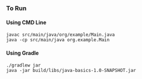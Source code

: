 ### To Run

#### Using  CMD Line

```
javac src/main/java/org/example/Main.java
java -cp src/main/java org.example.Main
```

#### Using Gradle

```
./gradlew jar
java -jar build/libs/java-basics-1.0-SNAPSHOT.jar
``` 